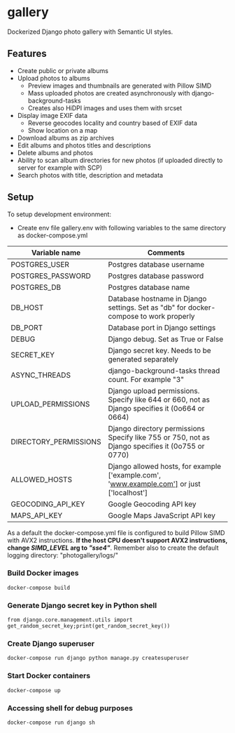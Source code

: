 # gallery
Dockerized Django photo gallery with Semantic UI styles. 

## Features

* Create public or private albums
* Upload photos to albums
  * Preview images and thumbnails are generated with Pillow SIMD
  * Mass uploaded photos are created asynchronously with django-background-tasks
  * Creates also HiDPI images and uses them with srcset
* Display image EXIF data 
  * Reverse geocodes locality and country based of EXIF data
  * Show location on a map
* Download albums as zip archives
* Edit albums and photos titles and descriptions
* Delete albums and photos
* Ability to scan album directories for new photos (if uploaded directly to server for example with SCP)
* Search photos with title, description and metadata

## Setup

To setup development environment:

* Create env file gallery.env with following variables to the same directory as docker-compose.yml
  
Variable name | Comments
--- | --- |
POSTGRES_USER | Postgres database username
POSTGRES_PASSWORD | Postgres database password
POSTGRES_DB | Postgres database name
DB_HOST | Database hostname in Django settings. Set as "db" for docker-compose to work properly
DB_PORT | Database port in Django settings
DEBUG | Django debug. Set as True or False
SECRET_KEY | Django secret key. Needs to be generated separately
ASYNC_THREADS | django-background-tasks thread count. For example "3"
UPLOAD_PERMISSIONS | Django upload permissions. Specify like 644 or 660, not as Django specifies it (0o664 or 0664)
DIRECTORY_PERMISSIONS | Django directory permissions Specify like 755 or 750, not as Django specifies it (0o755 or 0770)
ALLOWED_HOSTS | Django allowed hosts, for example ['example.com', 'www.example.com'] or just ['localhost']
GEOCODING_API_KEY | Google Geocoding API key
MAPS_API_KEY | Google Maps JavaScript API key

As a default the docker-compose.yml file is configured to build Pillow SIMD with AVX2 instructions. **If the host CPU doesn't support AVX2 instructions, change _SIMD_LEVEL_ arg to _"sse4"_**. Remember also to create the default logging directory: "photogallery/logs/"
### Build Docker images
`docker-compose build`

### Generate Django secret key in Python shell
`from django.core.management.utils import get_random_secret_key;print(get_random_secret_key())`

### Create Django superuser
`docker-compose run django python manage.py createsuperuser`

### Start Docker containers
`docker-compose up`

### Accessing shell for debug purposes
`docker-compose run django sh`
